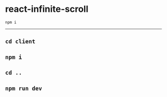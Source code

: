 # react-infinite-scroll

```
npm i
```
----
`cd client`
----
`npm i`
----
`cd ..`
----
`npm run dev`
----

